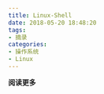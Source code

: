 ```yaml
---
title: Linux-Shell
date: 2018-05-20 18:48:20
tags: 
- 摘录
categories: 
- 操作系统
- Linux
---
```


__阅读更多__

<!--more-->
